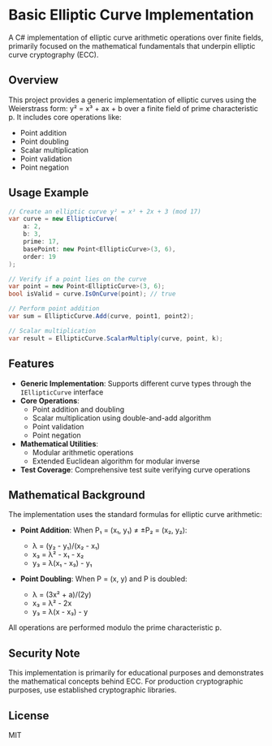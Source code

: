 # Basic Elliptic Curve Implementation

A C# implementation of elliptic curve arithmetic operations over finite fields, primarily focused on the mathematical fundamentals that underpin elliptic curve cryptography (ECC).

## Overview

This project provides a generic implementation of elliptic curves using the Weierstrass form: y² = x³ + ax + b over a finite field of prime characteristic p. It includes core operations like:

- Point addition
- Point doubling
- Scalar multiplication
- Point validation
- Point negation

## Usage Example

```csharp
// Create an elliptic curve y² = x³ + 2x + 3 (mod 17)
var curve = new EllipticCurve(
    a: 2,
    b: 3, 
    prime: 17,
    basePoint: new Point<EllipticCurve>(3, 6),
    order: 19
);

// Verify if a point lies on the curve
var point = new Point<EllipticCurve>(3, 6);
bool isValid = curve.IsOnCurve(point); // true

// Perform point addition
var sum = EllipticCurve.Add(curve, point1, point2);

// Scalar multiplication 
var result = EllipticCurve.ScalarMultiply(curve, point, k);
```

## Features

- **Generic Implementation**: Supports different curve types through the `IEllipticCurve` interface
- **Core Operations**:
    - Point addition and doubling
    - Scalar multiplication using double-and-add algorithm
    - Point validation
    - Point negation
- **Mathematical Utilities**:
    - Modular arithmetic operations
    - Extended Euclidean algorithm for modular inverse
- **Test Coverage**: Comprehensive test suite verifying curve operations

## Mathematical Background

The implementation uses the standard formulas for elliptic curve arithmetic:

- **Point Addition**: When P₁ = (x₁, y₁) ≠ ±P₂ = (x₂, y₂):
    - λ = (y₂ - y₁)/(x₂ - x₁)
    - x₃ = λ² - x₁ - x₂
    - y₃ = λ(x₁ - x₃) - y₁

- **Point Doubling**: When P = (x, y) and P is doubled:
    - λ = (3x² + a)/(2y)
    - x₃ = λ² - 2x
    - y₃ = λ(x - x₃) - y

All operations are performed modulo the prime characteristic p.

## Security Note

This implementation is primarily for educational purposes and demonstrates the mathematical concepts behind ECC. For production cryptographic purposes, use established cryptographic libraries.

## License

MIT
